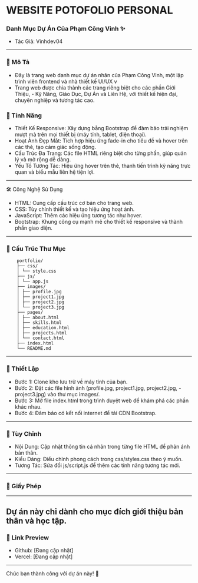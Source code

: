 # WEBSITE POTOFOLIO PERSONAL

### Danh Mục Dự Án Của Phạm Công Vinh ✨

- Tác Giả: Vinhdev04

---

### 🌟 Mô Tả

- Đây là trang web danh mục dự án nhân của Phạm Công Vinh, một lập trình viên frontend và nhà thiết kế UI/UX v
- Trang web được chia thành các trang riêng biệt cho các phần Giới Thiệu, - Kỹ Năng, Giáo Dục, Dự Án và Liên Hệ, với thiết kế hiện đại, chuyên nghiệp và tương tác cao.

### 🚀 Tính Năng

- Thiết Kế Responsive: Xây dựng bằng Bootstrap để đảm bảo trải nghiệm mượt mà trên mọi thiết bị (máy tính, tablet, điện thoại).
- Hoạt Ảnh Đẹp Mắt: Tích hợp hiệu ứng fade-in cho tiêu đề và hover trên các thẻ, tạo cảm giác sống động.
- Cấu Trúc Đa Trang: Các file HTML riêng biệt cho từng phần, giúp quản lý và mở rộng dễ dàng.
- Yếu Tố Tương Tác: Hiệu ứng hover trên thẻ, thanh tiến trình kỹ năng trực quan và biểu mẫu liên hệ tiện lợi.

---

🛠️ Công Nghệ Sử Dụng

- HTML: Cung cấp cấu trúc cơ bản cho trang web.
- CSS: Tùy chỉnh thiết kế và tạo hiệu ứng hoạt ảnh.
- JavaScript: Thêm các hiệu ứng tương tác như hover.
- Bootstrap: Khung công cụ mạnh mẽ cho thiết kế responsive và thành phần giao diện.

---

### 📂 Cấu Trúc Thư Mục

```
    portfolio/
    ├── css/
    │ └── style.css
    ├── js/
    │ └── app.js
    ├── images/
    │ ├── profile.jpg
    │ ├── project1.jpg
    │ ├── project2.jpg
    │ └── project3.jpg
    ├── pages/
    │ ├── about.html
    │ ├── skills.html
    │ ├── education.html
    │ ├── projects.html
    │ └── contact.html
    ├── index.html
    └── README.md
```

---

### 🎯 Thiết Lập

- Bước 1: Clone kho lưu trữ về máy tính của bạn.
- Bước 2: Đặt các file hình ảnh (profile.jpg, project1.jpg, project2.jpg, - project3.jpg) vào thư mục images/.
- Bước 3: Mở file index.html trong trình duyệt web để khám phá các phần khác nhau.
- Bước 4: Đảm bảo có kết nối internet để tải CDN Bootstrap.

---

### 🎨 Tùy Chỉnh

- Nội Dung: Cập nhật thông tin cá nhân trong từng file HTML để phản ánh bản thân.
- Kiểu Dáng: Điều chỉnh phong cách trong css/styles.css theo ý muốn.
- Tương Tác: Sửa đổi js/script.js để thêm các tính năng tương tác mới.

---

### 📜 Giấy Phép

---

## Dự án này chỉ dành cho mục đích giới thiệu bản thân và học tập.

### 🔗 Link Preview

- Github: [Đang cập nhật]
- Vercel: [Đang cập nhật]

---

Chúc bạn thành công với dự án này! 🚀
